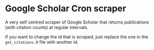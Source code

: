 # Google Scholar Cron scraper
A very self centred scraper of Google Scholar that returns publications (with citation counts) at regular intervals.

If you want to change the id that is scraped, just replace the one in the `get_citations.R` file with another id.
